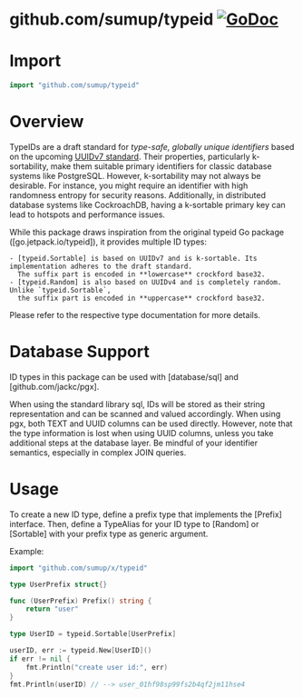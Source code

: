 <!-- DO NOT EDIT. -->
<!-- Automatically generated with https://go.jpap.org/godoc-readme-gen -->

# github.com/sumup/typeid [![GoDoc](https://pkg.go.dev/badge/github.com/sumup/typeid.svg)](https://pkg.go.dev/github.com/sumup/typeid)

# Import

```go
import "github.com/sumup/typeid"
```
# Overview

TypeIDs are a draft standard for *type-safe, globally unique identifiers* based on the upcoming [UUIDv7 standard].
Their properties, particularly k-sortability, make them suitable primary identifiers for classic database systems like PostgreSQL.
However, k-sortability may not always be desirable. For instance, you might require an identifier with high randomness entropy for security reasons.
Additionally, in distributed database systems like CockroachDB, having a k-sortable primary key can lead to hotspots and performance issues.

While this package draws inspiration from the original typeid Go package ([go.jetpack.io/typeid]), it provides multiple ID types:

```
- [typeid.Sortable] is based on UUIDv7 and is k-sortable. Its implementation adheres to the draft standard.
  The suffix part is encoded in **lowercase** crockford base32.
- [typeid.Random] is also based on UUIDv4 and is completely random. Unlike `typeid.Sortable`,
  the suffix part is encoded in **uppercase** crockford base32.
```

Please refer to the respective type documentation for more details.

# Database Support

ID types in this package can be used with [database/sql] and [github.com/jackc/pgx].

When using the standard library sql, IDs will be stored as their string representation and can be scanned and valued accordingly.
When using pgx, both TEXT and UUID columns can be used directly. However, note that the type information is lost when using UUID columns, unless you take additional steps
at the database layer. Be mindful of your identifier semantics, especially in complex JOIN queries.

# Usage

To create a new ID type, define a prefix type that implements the [Prefix] interface. Then, define a TypeAlias for your ID type to [Random] or [Sortable] with your
prefix type as generic argument.

Example:

```go
import "github.com/sumup/x/typeid"

type UserPrefix struct{}

func (UserPrefix) Prefix() string {
    return "user"
}

type UserID = typeid.Sortable[UserPrefix]

userID, err := typeid.New[UserID]()
if err != nil {
    fmt.Println("create user id:", err)
}
fmt.Println(userID) // --> user_01hf98sp99fs2b4qf2jm11hse4
```

[UUIDv7 standard]: https://www.ietf.org/archive/id/draft-peabody-dispatch-new-uuid-format-01.html#name-versions




